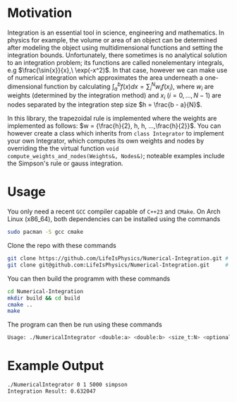 # Motivation
Integration is an essential tool in science, engineering and mathematics. In physics for example, 
the volume or area of an object can be determined after modeling the object using multidimensional 
functions and setting the integration bounds. Unfortunately, there sometimes is no analytical 
solution to an integration problem; its functions are called nonelementary integrals, e.g 
$\frac{\sin{x}}{x},\ \exp(-x^2)$. In that case, however we can make use of numerical integration 
which approximates the area underneath a one-dimensional function by calculating 
$\int{}_a^b f(x) dx = \sum{}_i^N w_i f(x_i)$, where $w_i$ are weights (determined by the integration 
method) and $x_i$ ($i = 0,..., N-1$) are nodes separated by the integration step size 
$h = \frac{b - a}{N}$.  

In this library, the trapezoidal rule is implemented where the weights are implemented as follows: 
$w = {\frac{h}{2}, h, h, ...,\frac{h}{2}}$. You can however create a class which inherits from 
`class Integrator` to implement your own Integrator, which computes its own weights and nodes by 
overriding the the virtual function `void compute_weights_and_nodes(Weights&, Nodes&)`; 
noteable examples include the Simpson's rule or gauss integration.

# Usage

You only need a recent `GCC` compiler capable of `C++23` and `CMake`. On Arch Linux (x86_64), both 
dependencies can be installed using the commands
```bash
sudo pacman -S gcc cmake
```
Clone the repo with these commands
```bash
git clone https://github.com/LifeIsPhysics/Numerical-Integration.git # HTTP
git clone git@github.com:LifeIsPhysics/Numerical-Integration.git     # SSH
```
You can then build the programm with these commands
```bash
cd Numerical-Integration
mkdir build && cd build
cmake ..
make
```
The program can then be run using these commands
```bash
Usage: ./NumericalIntegrator <double:a> <double:b> <size_t:N> <optional string:Integrator>
```

# Example Output
```bash
./NumericalIntegrator 0 1 5000 simpson
Integration Result: 0.632047
```

